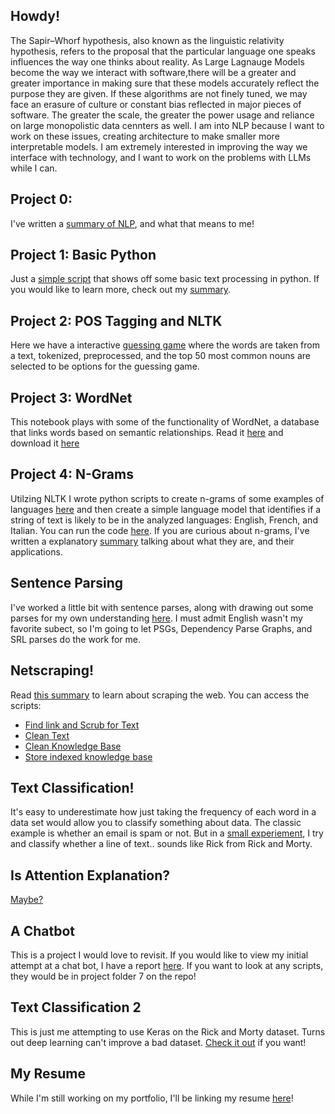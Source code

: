 
## Howdy!
The Sapir–Whorf hypothesis, also known as the linguistic relativity hypothesis, refers to the proposal that the particular language one speaks influences the way one thinks about reality. As Large Lagnauge Models become the way we interact with software,there will be a greater and greater importance in making sure that these models accurately reflect the purpose they are given. If these algorithms are not finely tuned, we may face an erasure of culture or constant bias reflected in major pieces of software. The greater the scale, the greater the power usage and reliance on large monopolistic data cennters as well. I am into NLP because I want to work on these issues, creating architecture to make smaller more interpretable models. I am extremely interested in improving the way we interface with technology, and I want to work on the problems with LLMs while I can.

## Project 0:
I've written a [summary of NLP](overview-of-nlp.pdf), and what that means to me!

## Project 1: Basic Python
Just a [simple script](project-1/contact-parser.py) that shows off some basic text processing in python. If you would like to learn more, check out my [summary](project-1/summary.md).

## Project 2: POS Tagging and NLTK
Here we have a interactive [guessing game](project-2/guessing-game.py) where the words are taken from a text, tokenized, preprocessed, and the top 50 most common nouns are selected to be options for the guessing game.

## Project 3: WordNet
This notebook plays with some of the functionality of WordNet, a database that links words based on semantic relationships. Read it [here](project-3/wordnet.pdf) and download it [here](project-3/wordnet.ipynb)

## Project 4: N-Grams
Utilzing NLTK I wrote python scripts to create n-grams of some examples of languages [here](project-4/ngram-dictionary.py) and then create a simple language model that identifies if a string of text is likely to be in the analyzed languages: English, French, and Italian. You can run the code [here](project-4/language-finder.py). If you are curious about n-grams, I've written a explanatory [summary](project-4/ngrams-assignment.pdf) talking about what they are, and their applications.

## Sentence Parsing
I've worked a little bit with sentence parses, along with drawing out some parses for my own understanding [here](sentence_parsing.pdf). I must admit English wasn't my favorite subect, so I'm going to let PSGs, Dependency Parse Graphs, and SRL parses do the work for me.

## Netscraping!
Read [this summary](project-5/summary.pdf) to learn about scraping the web. You can access the scripts:
- [Find link and Scrub for Text](project-5/web_crawler.py)
- [Clean Text](project-5/web_crawler2.py)
- [Clean Knowledge Base](project-5/web_crawler3.py)
- [Store indexed knowledge base](project-5/web_crawler4.py)

## Text Classification!
It's easy to underestimate how just taking the frequency of each word in a data set would allow you to classify something about data. The classic example is whether an email is spam or not. But in a [small experiement](project-6/text-classification.pdf), I try and classify whether a line of text.. sounds like Rick from Rick and Morty.

## Is Attention Explanation?
[Maybe?](Summary_of_Attention_Article.pdf)

## A Chatbot
This is a project I would love to revisit. If you would like to view my initial attempt at a chat bot, I have a report [here](project-7/report.pdf). If you want to look at any scripts, they would be in project folder 7 on the repo!

## Text Classification 2
This is just me attempting to use Keras on the Rick and Morty dataset. Turns out deep learning can't improve a bad dataset. [Check it out](RickMortyTwo.pdf) if you want!

## My Resume
While I'm still working on my portfolio, I'll be linking my resume [here](resume.pdf)!
